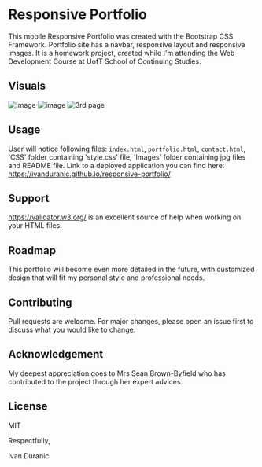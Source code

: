 # Responsive Portfolio

This mobile Responsive Portfolio was created with the Bootstrap CSS Framework. Portfolio site has
a navbar, responsive layout and responsive images. It is a homework project, created while I'm attending the Web Development Course at UofT School of Continuing Studies.

## Visuals

![image](https://user-images.githubusercontent.com/61889668/100412596-1f3d8680-3043-11eb-95c6-ae052e5d12d2.png)
![image](https://user-images.githubusercontent.com/61889668/100412635-33818380-3043-11eb-8096-e9295158e2eb.png)
![3rd page](https://user-images.githubusercontent.com/61889668/100413601-cde2c680-3045-11eb-9385-bace93749016.png)

## Usage

User will notice following files: `index.html`, `portfolio.html`, `contact.html`, 'CSS' folder containing 'style.css' file, 'Images' folder containing jpg files and README file.
Link to a deployed application you can find here: https://ivanduranic.github.io/responsive-portfolio/

## Support

https://validator.w3.org/ is an excellent source of help when working on your HTML files.

## Roadmap

This portfolio will become even more detailed in the future, with customized design that will fit my personal style and professional needs.

## Contributing

Pull requests are welcome. For major changes, please open an issue first to discuss what you would like to change.

## Acknowledgement

My deepest appreciation goes to Mrs Sean Brown-Byfield who has contributed to the project through her expert advices.

## License

MIT


Respectfully,


Ivan Duranic

